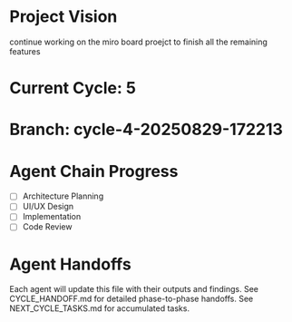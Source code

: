 # Project Vision
continue working on the miro board proejct to finish all the remaining features

# Current Cycle: 5
# Branch: cycle-4-20250829-172213

# Agent Chain Progress
- [ ] Architecture Planning
- [ ] UI/UX Design  
- [ ] Implementation
- [ ] Code Review

# Agent Handoffs
Each agent will update this file with their outputs and findings.
See CYCLE_HANDOFF.md for detailed phase-to-phase handoffs.
See NEXT_CYCLE_TASKS.md for accumulated tasks.
